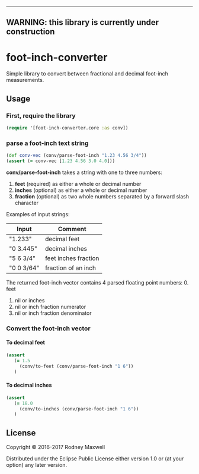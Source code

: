 ----
**WARNING:** this library is currently under construction
----

# foot-inch-converter 

Simple library to convert between fractional and decimal foot-inch measurements.


## Usage

### First, **require** the library
```clojure
(require '[foot-inch-converter.core :as conv])
```

### parse a foot-inch text string
```clojure
(def conv-vec (conv/parse-foot-inch "1.23 4.56 3/4"))
(assert (= conv-vec [1.23 4.56 3.0 4.0]))
```

**conv/parse-foot-inch** takes a string with one to three numbers:
 1. **feet** (required) as either a whole or decimal number
 2. **inches** (optional) as either a whole or decimal number
 3. **fraction** (optional) as two whole numbers separated by a forward slash character

Examples of input strings:

|Input |Comment |
| ------|--------------------|
|"1.233" |decimal feet |
|"0 3.445" |decimal inches |
|"5 6 3/4" |feet inches fraction |
|"0 0 3/64" |fraction of an inch |


The returned foot-inch vector contains 4 parsed floating point numbers:
 0. feet
 1. nil or inches
 2. nil or inch fraction numerator
 3. nil or inch fraction denominator 

### Convert the foot-inch vector

#### To decimal feet

```clojure
(assert
   (= 1.5
     (conv/to-feet (conv/parse-foot-inch "1 6"))
   )
```

#### To decimal inches

```clojure
(assert
   (= 18.0
     (conv/to-inches (conv/parse-foot-inch "1 6"))
   )
```


## License

Copyright © 2016-2017 Rodney Maxwell

Distributed under the Eclipse Public License either version 1.0 or (at
your option) any later version.
